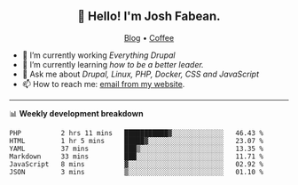 <h2 align="center">👋 Hello! I'm Josh Fabean.</h2>
<p align="center">
  <a href="https://joshfabean.com">Blog</a> •
  <a href="https://www.buymeacoffee.com/LSxne6Yr4">Coffee</a>
</p>

- 🔭 I’m currently working *Everything Drupal*
- 🌱 I’m currently learning *how to be a better leader.*
- 💬 Ask me about *Drupal, Linux, PHP, Docker, CSS and JavaScript*
- 📫 How to reach me: [email from my website](https://joshfabean.com).

-------

📊 **Weekly development breakdown**
<!--START_SECTION:waka-->

```text
PHP          2 hrs 11 mins   ███████████▓░░░░░░░░░░░░░   46.43 %
HTML         1 hr 5 mins     █████▓░░░░░░░░░░░░░░░░░░░   23.07 %
YAML         37 mins         ███▒░░░░░░░░░░░░░░░░░░░░░   13.35 %
Markdown     33 mins         ███░░░░░░░░░░░░░░░░░░░░░░   11.71 %
JavaScript   8 mins          ▓░░░░░░░░░░░░░░░░░░░░░░░░   02.92 %
JSON         3 mins          ▒░░░░░░░░░░░░░░░░░░░░░░░░   01.10 %
```

<!--END_SECTION:waka-->

<!--
**fabean/fabean** is a ✨ _special_ ✨ repository because its `README.md` (this file) appears on your GitHub profile.

Here are some ideas to get you started:

- 🔭 I’m currently working on ...
- 🌱 I’m currently learning ...
- 👯 I’m looking to collaborate on ...
- 🤔 I’m looking for help with ...
- 💬 Ask me about ...
- 📫 How to reach me: ...
- 😄 Pronouns: ...
- ⚡ Fun fact: ...
-->

